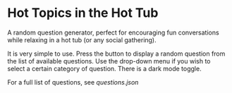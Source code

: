 # Hot Topics in the Hot Tub
A random question generator, perfect for encouraging fun conversations while relaxing in a hot tub (or any social gathering).

It is very simple to use. Press the button to display a random question from the list of available questions. Use the drop-down menu if you wish to select a certain category of question. There is a dark mode toggle.

For a full list of questions, see *questions.json*
